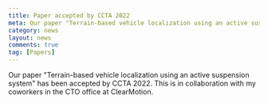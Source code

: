 ```yaml
---
title: Paper accepted by CCTA 2022
meta: Our paper "Terrain-based vehicle localization using an active suspension system" has been accepted by CCTA 2022
category: news
layout: news
comments: true
tag: [Papers]
---
```


Our paper "Terrain-based vehicle localization using an active suspension system" has been accepted by CCTA 2022. This is in collaboration with my coworkers in the CTO office at ClearMotion.